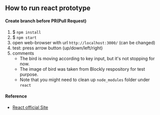 ## How to run react prototype

#### Create branch before PR(Pull Request)
1. $ `npm install`
2. $ `npm start`
3. open web-browser with url `http://localhost:3000/` (can be changed)
4. test: press arrow button (up/down/left/right)
5. comments
    * The bird is moving according to key input, but it's not stopping for now.
    * The image of bird was taken from Blockly respository for test purpose.
    * Note that you might need to clean up `node_modules` folder under `react`


#### Reference
* [React official Site](https://reactjs.org/)

